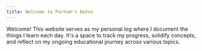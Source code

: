 ```yaml
---
title: Welcome to Parham's Notes
---
```


Welcome! This website serves as my personal log where I document the things I learn each day. It's a space to track my progress, solidify concepts, and reflect on my ongoing educational journey across various topics.
